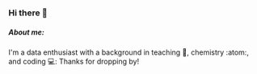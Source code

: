 ### **Hi there** 🙌
##### **About me:**
I'm a data enthusiast with a background in teaching 📖, chemistry :atom:, and coding 💻:
Thanks for dropping by!
